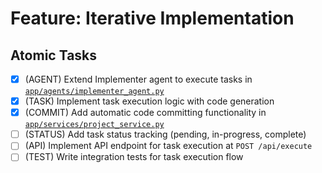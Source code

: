 # Feature: Iterative Implementation

## Atomic Tasks
- [x] (AGENT) Extend Implementer agent to execute tasks in [`app/agents/implementer_agent.py`](ai_dev_bot_platform/app/agents/implementer_agent.py)
- [x] (TASK) Implement task execution logic with code generation
- [x] (COMMIT) Add automatic code committing functionality in [`app/services/project_service.py`](ai_dev_bot_platform/app/services/project_service.py)
- [ ] (STATUS) Add task status tracking (pending, in-progress, complete)
- [ ] (API) Implement API endpoint for task execution at `POST /api/execute`
- [ ] (TEST) Write integration tests for task execution flow